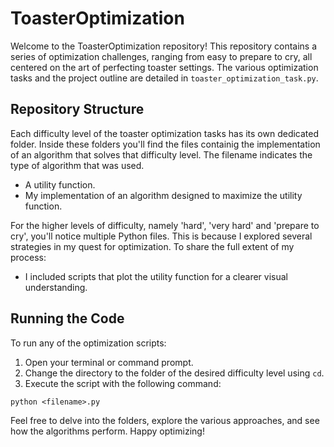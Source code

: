 # ToasterOptimization

Welcome to the ToasterOptimization repository! This repository contains a series of optimization challenges, ranging from easy to prepare to cry, all centered on the art of perfecting toaster settings. The various optimization tasks and the project outline are detailed in `toaster_optimization_task.py`.

## Repository Structure

Each difficulty level of the toaster optimization tasks has its own dedicated folder. Inside these folders you'll find the files containig the implementation of an algorithm that solves that difficulty level. The filename indicates the type of algorithm that was used.

- A utility function.
- My implementation of an algorithm designed to maximize the utility function.

For the higher levels of difficulty, namely 'hard', 'very hard' and 'prepare to cry', you'll notice multiple Python files. This is because I explored several strategies in my quest for optimization. To share the full extent of my process:

- I included scripts that plot the utility function for a clearer visual understanding.

## Running the Code

To run any of the optimization scripts:

1. Open your terminal or command prompt.
2. Change the directory to the folder of the desired difficulty level using `cd`.
3. Execute the script with the following command:

`python <filename>.py`

Feel free to delve into the folders, explore the various approaches, and see how the algorithms perform. Happy optimizing!
